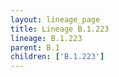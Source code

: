 ```yaml
---
layout: lineage_page
title: Lineage B.1.223
lineage: B.1.223
parent: B.1
children: ['B.1.223']
---
```

